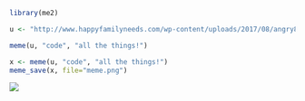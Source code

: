 ```r
library(me2)

u <- "http://www.happyfamilyneeds.com/wp-content/uploads/2017/08/angry8.jpg"

meme(u, "code", "all the things!")
```

```r
x <- meme(u, "code", "all the things!")
meme_save(x, file="meme.png")
```


![](https://guangchuangyu.github.io/blog_images/R/yyplot/Screenshot%202017-10-20%2014.55.13.png)
